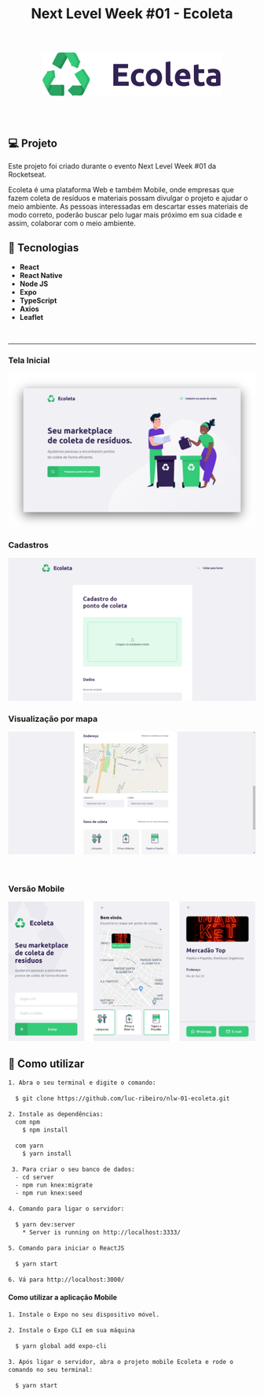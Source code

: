 <h1 align="center">
Next Level Week #01 - Ecoleta
<br>
<br>

  ![Ecoleta](https://github.com/luc-ribeiro/nlw-01-Ecoleta/blob/master/design/logo.png?raw=true)
</h1>
<br>

## 💻 Projeto
Este projeto foi criado durante o evento Next Level Week #01 da Rocketseat.

Ecoleta é uma plataforma Web e também Mobile, onde empresas que fazem coleta de resíduos e materiais possam
divulgar o projeto e ajudar o meio ambiente.
As pessoas interessadas em descartar esses materiais de modo correto, poderão buscar pelo lugar mais próximo em sua cidade
e assim, colaborar com o meio ambiente.

## 🚀 Tecnologias

- **React**
- **React Native** 
- **Node JS**
- **Expo**
- **TypeScript**
- **Axios**
- **Leaflet**

<br>
<hr>

### Tela Inicial
![Ecoleta](https://github.com/luc-ribeiro/nlw-01-Ecoleta/blob/master/design/tela0.png?raw=true)
<br>

### Cadastros
![Ecoleta](https://github.com/luc-ribeiro/nlw-01-Ecoleta/blob/master/design/tela1.png?raw=true)
<br>

### Visualização por mapa
![Ecoleta](https://github.com/luc-ribeiro/nlw-01-Ecoleta/blob/master/design/tela2.png?raw=true)
<br>
<br>
<br>

### Versão Mobile
![Ecoleta](https://github.com/luc-ribeiro/nlw-01-Ecoleta/blob/master/design/mobile.png?raw=true)
<br>

## :page_facing_up: Como utilizar

    1. Abra o seu terminal e digite o comando:
    
      $ git clone https://github.com/luc-ribeiro/nlw-01-ecoleta.git
      
    2. Instale as dependências: 
      com npm
        $ npm install

      com yarn
        $ yarn install
        
     3. Para criar o seu banco de dados:
      - cd server
      - npm run knex:migrate
      - npm run knex:seed 

    4. Comando para ligar o servidor:
    
      $ yarn dev:server
        * Server is running on http://localhost:3333/

    5. Comando para iniciar o ReactJS
    
      $ yarn start

    6. Vá para http://localhost:3000/

  #### Como utilizar a aplicação Mobile
    
    1. Instale o Expo no seu dispositivo móvel.
    
    2. Instale o Expo CLI em sua máquina

      $ yarn global add expo-cli
     
    3. Após ligar o servidor, abra o projeto mobile Ecoleta e rode o comando no seu terminal:
    
      $ yarn start
